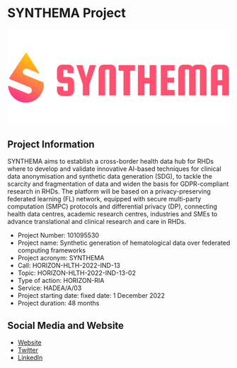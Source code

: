 # SYNTHEMA Project

![SYNTHEMA Logo](./images/SYNTHEMA_Logo_Horizontal.png)

## Project Information

SYNTHEMA aims to establish a cross-border health data hub for RHDs where to develop and validate
innovative AI-based techniques for clinical data anonymisation and synthetic data generation (SDG), to
tackle the scarcity and fragmentation of data and widen the basis for GDPR-compliant research in RHDs.
The platform will be based on a privacy-preserving federated learning (FL) network, equipped with secure
multi-party computation (SMPC) protocols and differential privacy (DP), connecting health data centres,
academic research centres, industries and SMEs to advance translational and clinical research and care in RHDs.

* Project Number: 101095530
* Project name: Synthetic generation of hematological data over federated computing frameworks
* Project acronym: SYNTHEMA
* Call: HORIZON-HLTH-2022-IND-13
* Topic: HORIZON-HLTH-2022-IND-13-02
* Type of action: HORIZON-RIA
* Service: HADEA/A/03
* Project starting date: fixed date: 1 December 2022
* Project duration: 48 months

## Social Media and Website

* [Website](https://synthema.eu/)
* [Twitter](https://twitter.com/synthema_eu)
* [LinkedIn](https://www.linkedin.com/company/synthema/)
